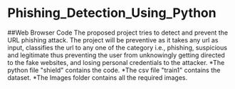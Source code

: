 # Phishing_Detection_Using_Python
##Web Browser Code
The proposed project tries to detect
and prevent the URL phishing attack. The project will be preventive as it takes any url as
input, classifies the url to any one of the category i.e., phishing, suspicious and legitimate thus
preventing the user from unknowingly getting directed to the fake websites, and losing
personal credentials to the attacker.
*The python file "shield" contains the code.
*The csv file "train1" contains the dataset.
*The Images folder contains all the required images.
